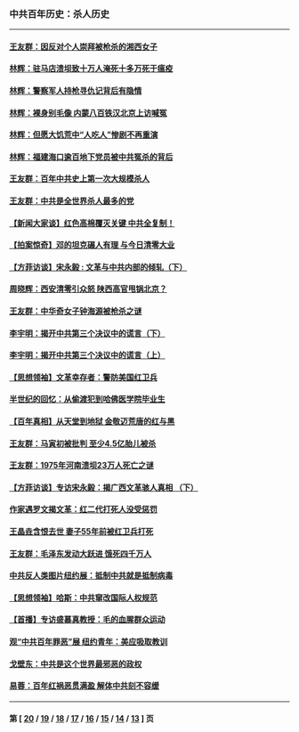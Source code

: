 ### 中共百年历史：杀人历史
---
#### [王友群：因反对个人崇拜被枪杀的湘西女子](../../pages/nf1176106/n14048288.md?09070430) 
#### [林辉：驻马店溃坝致十万人淹死十多万死于瘟疫](../../pages/nf1176106/n14048231.md?09070430) 
#### [林辉：警察军人持枪寻仇记背后有隐情](../../pages/nf1176106/n14029745.md?09070430) 
#### [林辉：裸身别毛像 内蒙八百铁汉北京上访喊冤](../../pages/nf1176106/n14026693.md?09070430) 
#### [林辉：但愿大饥荒中“人吃人”惨剧不再重演](../../pages/nf1176106/n14020531.md?09070430) 
#### [林辉：福建海口逾百地下党员被中共冤杀的背后](../../pages/nf1176106/n13878946.md?09070430) 
#### [王友群：百年中共史上第一次大规模杀人](../../pages/nf1176106/n13863785.md?09070430) 
#### [王友群：中共是全世界杀人最多的党](../../pages/nf1176106/n13860689.md?09070430) 
#### [【新闻大家谈】红色高棉覆灭关键 中共全复制！](../../pages/nf1176106/n13850222.md?09070430) 
#### [【拍案惊奇】邓的坦克碾人有理 与今日清零大业](../../pages/nf1176106/n13729574.md?09070430) 
#### [【方菲访谈】宋永毅 : 文革与中共内部的倾轧（下）](../../pages/nf1176106/n13486836.md?09070430) 
#### [周晓辉：西安清零引众怒 陕西高官甩锅北京？](../../pages/nf1176106/n13484627.md?09070430) 
#### [王友群：中华奇女子钟海源被枪杀之谜](../../pages/nf1176106/n13430555.md?09070430) 
#### [李宇明：揭开中共第三个决议中的谎言（下）](../../pages/nf1176106/n13389389.md?09070430) 
#### [李宇明：揭开中共第三个决议中的谎言（上）](../../pages/nf1176106/n13388697.md?09070430) 
#### [【思想领袖】文革幸存者：警防美国红卫兵](../../pages/nf1176106/n13339289.md?09070430) 
#### [半世纪的回忆：从偷渡犯到哈佛医学院毕业生](../../pages/nf1176106/n13345328.md?09070430) 
#### [【百年真相】从天堂到地狱 金敬迈荒唐的红与黑](../../pages/nf1176106/n13336995.md?09070430) 
#### [王友群：马寅初被批判 至少4.5亿胎儿被杀](../../pages/nf1176106/n13260313.md?09070430) 
#### [王友群：1975年河南溃坝23万人死亡之谜](../../pages/nf1176106/n13231576.md?09070430) 
#### [【方菲访谈】专访宋永毅：揭广西文革骇人真相 （下）](../../pages/nf1176106/n13209074.md?09070430) 
#### [作家遇罗文揭文革：红二代打死人没受惩罚](../../pages/nf1176106/n13205254.md?09070430) 
#### [王晶垚含恨去世 妻子55年前被红卫兵打死](../../pages/nf1176106/n13203590.md?09070430) 
#### [王友群：毛泽东发动大跃进 饿死四千万人](../../pages/nf1176106/n13177158.md?09070430) 
#### [中共反人类图片纽约展：抵制中共就是抵制病毒](../../pages/nf1176106/n13115371.md?09070430) 
#### [【思想领袖】哈斯：中共窜改国际人权规范](../../pages/nf1176106/n13053647.md?09070430) 
#### [【首播】专访盛慕真教授：毛的血腥群众运动](../../pages/nf1176106/n13091782.md?09070430) 
#### [观“中共百年罪恶”展 纽约青年：美应吸取教训](../../pages/nf1176106/n13085246.md?09070430) 
#### [戈壁东：中共是这个世界最邪恶的政权](../../pages/nf1176106/n13085641.md?09070430) 
#### [易蓉：百年红祸恶贯满盈 解体中共刻不容缓](../../pages/nf1176106/n13084455.md?09070430) 

---
#### 第 [ [20](./20.md?09070430) / [19](./19.md?09070430) / [18](./18.md?09070430) / [17](./17.md?09070430) / [16](./16.md?09070430) / [15](./15.md?09070430) / [14](./14.md?09070430) / [13](./13.md?09070430) ] 页
